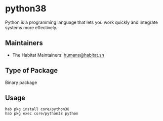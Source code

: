 # python38

Python is a programming language that lets you work quickly and integrate systems more effectively.

## Maintainers

* The Habitat Maintainers: <humans@habitat.sh>

## Type of Package

Binary package

## Usage

```
hab pkg install core/python38
hab pkg exec core/python38 python
```
